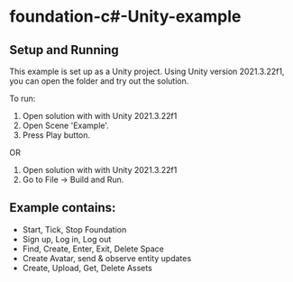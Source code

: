 # foundation-c#-Unity-example

## Setup and Running
This example is set up as a Unity project. Using Unity version 2021.3.22f1, you can open the folder and try out the solution.

To run:

1. Open solution with with Unity 2021.3.22f1
2. Open Scene 'Example'.
3. Press Play button.

OR

1. Open solution with with Unity 2021.3.22f1
2. Go to File -> Build and Run.

## Example contains: 
- Start, Tick, Stop Foundation
- Sign up, Log in, Log out
- Find, Create, Enter, Exit, Delete Space
- Create Avatar, send & observe entity updates
- Create, Upload, Get, Delete Assets

